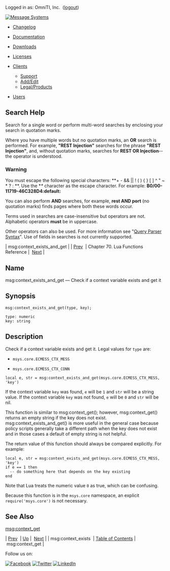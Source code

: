 Logged in as: OmniTI, Inc.  ([logout](https://support.messagesystems.com/logout.php))

[![Message Systems](https://support.messagesystems.com/images/ms-white205.png)](https://support.messagesystems.com/start.php) 

*   [Changelog](https://support.messagesystems.com/start.php?show=changelog)
*   [Documentation](https://support.messagesystems.com/docs/)
*   [Downloads](https://support.messagesystems.com/start.php)

*   [Licenses](https://support.messagesystems.com/license_summary.php)
*   <a href="">Clients</a>
    *   [Support](https://support.messagesystems.com/cs.php)
    *   [Add/Edit](https://support.messagesystems.com/edit_client.php)
    *   [Legal/Products](https://support.messagesystems.com/edit_products.php)
*   [Users](https://support.messagesystems.com/edit_customer.php)

## Search Help

Search for a single word or perform multi-word searches by enclosing your search in quotation marks.

Where you have multiple words but no quotation marks, an **OR** search is performed. For example, **"REST Injection"** searches for the phrase **"REST Injection"**, and, without quotation marks, searches for **REST OR Injection**--the operator is understood.

### Warning

You must escape the following special characters: **+ - && || ! ( ) { } [ ] ^ " ~ * ? : \**. Use the **\** character as the escape character. For example: **B0/00-11719-46C328D4\:default\:**

You can also perform **AND** searches, for example, **rest AND port** (no quotation marks) finds pages where both these words occur.

Terms used in searches are case-insensitive but operators are not. Alphabetic operators **must** be in uppercase.

Other operators can also be used. For more information see "[Query Parser Syntax](https://lucene.apache.org/core/old_versioned_docs/versions/3_0_0/queryparsersyntax.html)". Use of fields in searches is not currently supported.

| msg:context_exists_and_get |
| [Prev](lua.ref.msg_context_exists.php)  | Chapter 70. Lua Functions Reference |  [Next](lua.ref.msg_context_get.php) |

<a name="lua.ref.msg_context_exists_and_get"></a>
## Name

msg:context_exists_and_get — Check if a context variable exists and get it

<a name="idp15932464"></a>
## Synopsis

`msg:context_exists_and_get(type, key);`

```
type: numeric
key: string
```
<a name="idp15935456"></a>
## Description

Check if a context variable exists and get it. Legal values for `type` are:

*   `msys.core.ECMESS_CTX_MESS`

*   `msys.core.ECMESS_CTX_CONN`

`local e, str = msg:context_exists_and_get(msys.core.ECMESS_CTX_MESS, 'key')`

If the context variable `key` was found, `e` will be `1` and `str` will be a string value. If the context variable `key` was not found, `e` will be `0` and `str` will be nil.

This function is similar to msg:context_get(); however, msg:context_get() returns an empty string if the key does not exist. msg:context_exists_and_get() is more useful in the general case because policy scripts generally take a different path when the key does not exist and in those cases a default of empty string is not helpful.

The return value of this function should always be compared explicitly. For example:

```
local e, str = msg:context_exists_and_get(msys.core.ECMESS_CTX_MESS, 'key')
if e == 1 then
  -- do something here that depends on the key existing
end
```

Note that Lua treats the numeric value `0` as true, which can be confusing.

Because this function is in the `msys.core` namespace, an explicit `require('msys.core')` is not necessary.

<a name="idp15950336"></a>
## See Also

[msg:context_get](lua.ref.msg_context_get.php "msg:context_get")

| [Prev](lua.ref.msg_context_exists.php)  | [Up](lua.function.details.php) |  [Next](lua.ref.msg_context_get.php) |
| msg:context_exists  | [Table of Contents](index.php) |  msg:context_get |

Follow us on:

[![Facebook](https://support.messagesystems.com/images/icon-facebook.png)](http://www.facebook.com/messagesystems) [![Twitter](https://support.messagesystems.com/images/icon-twitter.png)](http://twitter.com/#!/MessageSystems) [![LinkedIn](https://support.messagesystems.com/images/icon-linkedin.png)](http://www.linkedin.com/company/message-systems)